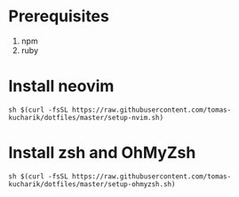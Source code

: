 # Prerequisites

1. npm
2. ruby

# Install neovim

```
sh $(curl -fsSL https://raw.githubusercontent.com/tomas-kucharik/dotfiles/master/setup-nvim.sh)
```

# Install zsh and OhMyZsh

```
sh $(curl -fsSL https://raw.githubusercontent.com/tomas-kucharik/dotfiles/master/setup-ohmyzsh.sh)
```
